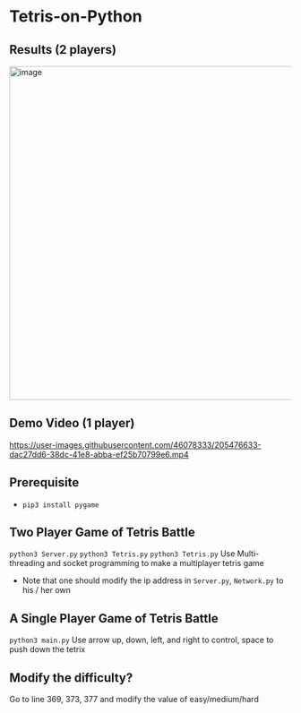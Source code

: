 # Tetris-on-Python
## Results (2 players)
<img width="596" alt="image" src="https://user-images.githubusercontent.com/46078333/208851633-72c5614c-787a-4fdc-839c-90062e1e2e10.png">

## Demo Video (1 player)
https://user-images.githubusercontent.com/46078333/205476633-dac27dd6-38dc-41e8-abba-ef25b70799e6.mp4

## Prerequisite
- `pip3 install pygame`

## Two Player Game of Tetris Battle
`python3 Server.py`
`python3 Tetris.py`
`python3 Tetris.py`
Use Multi-threading and socket programming to make a multiplayer tetris game
- Note that one should modify the ip address in `Server.py`, `Network.py` to his / her own


## A Single Player Game of Tetris Battle ##
`python3 main.py`
Use arrow up, down, left, and right to control, space to push down the tetrix


## Modify the difficulty? ##
Go to line 369, 373, 377 and modify the value of easy/medium/hard

